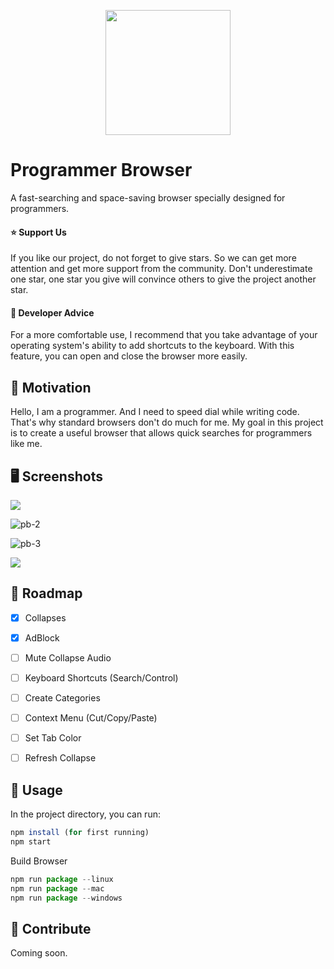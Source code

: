 

<p align="center">
  <img src='https://github.com/yessGlory17/programmer-browser/blob/main/assets/icon.png' width='200px' height='200px' />
</p>


# Programmer Browser


A fast-searching and space-saving browser specially designed for programmers.



#### :star: Support Us

If you like our project, do not forget to give stars. So we can get more attention and get more support from the community. Don't underestimate one star, one star you give will convince others to give the project another star.



#### :angel: Developer Advice

For a more comfortable use, I recommend that you take advantage of your operating system's ability to add shortcuts to the keyboard. With this feature, you can open and close the browser more easily.



## :muscle: Motivation

Hello, I am a programmer. And I need to speed dial while writing code. That's why standard browsers don't do much for me. My goal in this project is to create a useful browser that allows quick searches for programmers like me.





## :desktop_computer: Screenshots



![](/home/ozgur/Desktop/programmer-browser/docs/images/pb-1.png)

![pb-2](/home/ozgur/Desktop/programmer-browser/docs/images/pb-2.png)

![pb-3](/home/ozgur/Desktop/programmer-browser/docs/images/pb-3.png)

![](/home/ozgur/Pictures/pb-4.png)





## :tada: Roadmap

- [x] Collapses
- [x] AdBlock
- [ ] Mute Collapse Audio
- [ ] Keyboard Shortcuts (Search/Control)
- [ ] Create Categories
- [ ] Context Menu (Cut/Copy/Paste)
- [ ] Set Tab Color
- [ ] Refresh Collapse



## :crystal_ball: Usage

In the project directory, you can run:

```js
npm install (for first running)
npm start
```

Build Browser

```js
npm run package --linux
npm run package --mac
npm run package --windows
```



## :handshake: Contribute

Coming soon.
